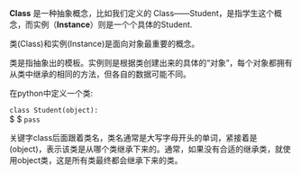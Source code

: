 __Class__ 是一种抽象概念，比如我们定义的 Class——Student，是指学生这个概念，而实例（__Instance__）则是一个个具体的Student.


类(Class)和实例(Instance)是面向对象最重要的概念。


类是指抽象出的模板。实例则是根据类创建出来的具体的“对象”，每个对象都拥有从类中继承的相同的方法，但各自的数据可能不同。


在python中定义一个类:

`class Student(object):`       
$  $ `pass`
    
关键字class后面跟着类名，类名通常是大写字母开头的单词，紧接着是(object)，表示该类是从哪个类继承下来的。通常，如果没有合适的继承类，就使用object类，这是所有类最终都会继承下来的类。
